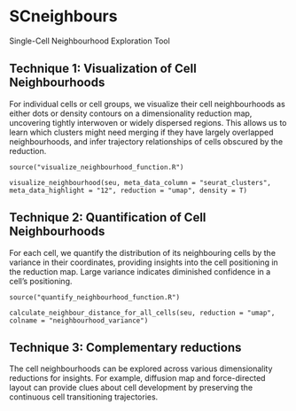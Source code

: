 # SCneighbours
Single-Cell Neighbourhood Exploration Tool 

## Technique 1: Visualization of Cell Neighbourhoods

For individual cells or cell groups, we visualize their cell neighbourhoods as either dots or density contours on a dimensionality reduction map, uncovering tightly interwoven or widely dispersed regions. This allows us to learn which clusters might need merging if they have largely overlapped neighbourhoods, and infer trajectory relationships of cells obscured by the reduction.
```
source("visualize_neighbourhood_function.R")

visualize_neighbourhood(seu, meta_data_column = "seurat_clusters", meta_data_highlight = "12", reduction = "umap", density = T)
```

## Technique 2: Quantification of Cell Neighbourhoods

For each cell, we quantify the distribution of its neighbouring cells by the variance in their coordinates, providing insights into the cell positioning in the reduction map. Large variance indicates diminished confidence in a cell’s positioning.

```
source("quantify_neighbourhood_function.R")

calculate_neighbour_distance_for_all_cells(seu, reduction = "umap", colname = "neighbourhood_variance")
```

## Technique 3: Complementary reductions

The cell neighbourhoods can be explored across various dimensionality reductions for insights. For example, diffusion map and force-directed layout can provide clues about cell development by preserving the continuous cell transitioning trajectories.

